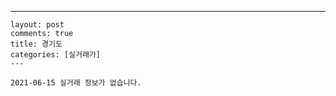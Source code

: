---
    layout: post
    comments: true
    title: 경기도
    categories: [실거래가]
    ---

    2021-06-15 실거래 정보가 없습니다.

    